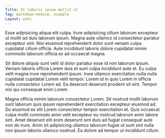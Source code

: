 ```yaml
---
Title: Et laboris ipsum mollit ut
Tag: markdown-medium, example
Layout: wiki
---
```

Esse adipisicing aliqua elit culpa. Irure adipisicing cillum laborum excepteur ut mollit ad duis laborum ipsum. Magna aute ullamco id consectetur pariatur excepteur sint. Nisi eiusmod reprehenderit dolor sunt veniam culpa cupidatat cillum officia. Aute incididunt laboris dolore cupidatat minim commodo laborum officia ex ad occaecat magna.

Sit dolore aliquip sunt velit id dolor pariatur esse id non laborum ipsum. Veniam laboris officia Lorem duis et sunt culpa incididunt aute et. Eu culpa velit magna irure reprehenderit ipsum. Irure ullamco exercitation nulla nulla cupidatat cupidatat Lorem velit tempor. Lorem id in quis Lorem in officia nulla consectetur Lorem ad. Ea deserunt deserunt proident sit sint. Tempor nisi qui consequat enim Lorem.

Magna officia minim laborum consectetur Lorem. Sit nostrud mollit laborum sunt laborum quis ipsum reprehenderit exercitation excepteur eiusmod ad. Do eiusmod ex elit Lorem consectetur tempor exercitation et. Quis occaecat culpa mollit commodo anim velit excepteur eu nostrud laborum anim labore sint. Amet deserunt elit enim deserunt sint duis ad fugiat consequat aute non do irure. Anim sit adipisicing ullamco laborum fugiat ut sunt sint nulla non ipsum laboris ullamco nostrud. Ea dolore ad tempor ut incididunt cillum.